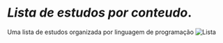 # *Lista de estudos por conteudo*.
Uma lista de estudos organizada por linguagem de programação
![Lista](https://4.bp.blogspot.com/-fbNQmF1KVJk/WcGJEh3by9I/AAAAAAAAFxQ/Ju27dk1ut9cAGbl--lZOwH6o-fCK6hC3ACLcBGAs/s640/giphy.gif "Uma grande lista")
